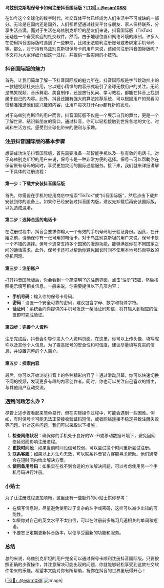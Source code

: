 **乌兹别克斯坦保号卡如何注册抖音国际版？[[TG💪+ @esim1088](https://t.me/s/esim1088)]**

在如今这个全球化的数字时代，社交媒体平台已经成为人们生活中不可或缺的一部分。无论是在国内还是国外，人们都希望通过社交平台与朋友、家人保持联系，分享生活点滴。而对于生活在乌兹别克斯坦的朋友们来说，抖音国际版（TikTok）无疑是一个备受欢迎的社交软件。然而，由于地理位置和网络环境的限制，许多人在使用抖音国际版时遇到了一些麻烦，比如无法顺利注册账号或者绑定手机号码等。那么，对于持有乌兹别克斯坦保号卡的用户来说，该如何注册抖音国际版呢？本文将为大家详细介绍这一过程，并提供一些实用的小技巧。

### 抖音国际版的魅力

首先，让我们简单了解一下抖音国际版的魅力所在。抖音国际版是字节跳动推出的一款短视频社交应用，它以短小精悍的内容形式吸引了全球无数用户的关注。无论是搞笑视频、音乐舞蹈、美食制作，还是旅行见闻、学习教程，都能在抖音上找到属于自己的内容。此外，抖音还拥有强大的算法推荐系统，可以根据用户的观看习惯精准推送他们感兴趣的内容，让用户每次打开App都有新的发现。

对于乌兹别克斯坦的用户而言，抖音国际版不仅是一个展示自我的舞台，更是一个了解世界、结识新朋友的窗口。通过抖音，你可以轻松接触到世界各地的文化、时尚和生活方式，感受到全球化带来的便利与乐趣。

### 注册抖音国际版的基本步骤

想要成功注册抖音国际版，首先需要准备一部智能手机以及一张有效的电话卡。对于乌兹别克斯坦的用户来说，保号卡是一种非常方便的选择。保号卡可以帮助你在保留原有号码的同时，享受更加灵活的国际通信服务。接下来，我们就来详细讲解一下具体的注册流程：

#### 第一步：下载并安装抖音国际版
首先，你需要在手机的应用商店中搜索“TikTok”或“抖音国际版”，然后点击下载并安装到你的设备上。如果你已经安装过抖音国内版，建议先卸载后再安装国际版，以免造成混淆。

#### 第二步：选择合适的电话卡
在注册过程中，抖音会要求你输入一个有效的手机号码用于验证身份。因此，在开始之前，请确保你有一张可用的电话卡。对于乌兹别克斯坦的用户来说，保号卡是一个不错的选择。保号卡通常支持多个国家的漫游功能，能够满足你在不同国家之间的通话需求。此外，保号卡还可以帮助你避免因长时间不使用本地号码而导致的停机问题。

#### 第三步：注册账户
打开抖音国际版后，你会看到一个简洁明了的注册界面。点击“注册”按钮，然后按照提示填写相关信息。一般来说，你需要提供以下几项内容：
- **手机号码**：输入你的保号卡号码。
- **密码**：设置一个安全可靠的密码，建议包含字母、数字和特殊字符。
- **验证码**：系统会向你提供的手机号发送一条验证码短信，将其输入到相应的位置即可完成验证。

#### 第四步：完善个人资料
注册完成后，抖音会引导你进入个人资料页面。在这里，你可以上传头像、填写昵称以及其他个人信息。为了提高账号的安全性和可信度，建议尽量填写真实的信息，并设置完整的个人简介。

#### 第五步：探索内容
最后，你可以开始浏览抖音上的各种精彩内容了！通过滑动屏幕，你可以快速切换不同的视频，发现更多有趣的内容创作者。同时，你也可以关注自己喜欢的博主，与其他用户互动交流。

### 遇到问题怎么办？

尽管上述步骤看起来简单易行，但在实际操作过程中，可能会遇到一些困难。例如，有时保号卡可能无法正常接收验证码短信，或者网络连接不稳定导致注册失败等问题。针对这些问题，我们可以采取以下措施：

1. **检查网络状况**：确保你的手机处于良好的Wi-Fi或移动数据环境下，避免因网络延迟而影响注册进程。
2. **更换时间段**：如果当前时间段信号较弱，可以尝试换个时间重新尝试注册。
3. **联系客服**：如果以上方法均无效，可以联系抖音官方客服寻求帮助。他们通常会在短时间内给出解决方案。
4. **使用备用号码**：如果实在找不到合适的方法解决问题，可以考虑使用另一个手机号码进行注册。

### 小贴士

为了让注册过程更加顺畅，这里还有一些额外的小贴士供你参考：
- 在填写信息时，尽量避免使用过于复杂的名字或密码，这样可以减少出错的可能性。
- 如果你对自己的英文水平不太自信，可以在注册前多练习几遍相关的单词和短语。
- 不要忘记定期更新抖音版本，以便享受最新的功能和服务。

### 总结

总的来说，乌兹别克斯坦的用户完全可以通过保号卡顺利注册抖音国际版。只要按照正确的步骤操作，并注意解决可能出现的问题，你就能够轻松享受到这款社交软件带来的乐趣。希望本文能对你有所帮助，祝你在抖音的世界里玩得开心！

[[TG💪+ @esim1088](https://t.me/s/esim1088) ![Image](https://i.postimg.cc/4NQfJmqS/Snipaste-2025-05-13-00-14-12.png)]